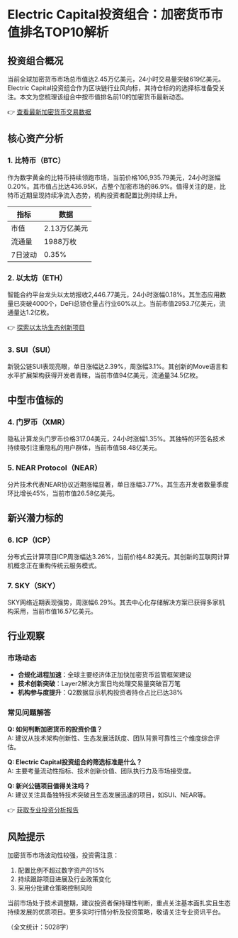 # Electric Capital投资组合：加密货币市值排名TOP10解析

## 投资组合概况
当前全球加密货币市场总市值达2.45万亿美元，24小时交易量突破619亿美元。Electric Capital投资组合作为区块链行业风向标，其持仓标的的选择标准备受关注。本文为您梳理该组合中按市值排名前10的加密货币最新动态。

👉 [查看最新加密货币交易数据](https://bit.ly/okx_welcome)

## 核心资产分析

### 1. 比特币（BTC）
作为数字黄金的比特币持续领跑市场，当前价格106,935.79美元，24小时涨幅0.20%。其市值占比达436.95K，占整个加密市场的86.9%。值得关注的是，比特币近期呈现持续净流入态势，机构投资者配置比例持续上升。

| 指标         | 数据                |
|--------------|---------------------|
| 市值         | 2.13万亿美元        |
| 流通量       | 1988万枚            |
| 7日波动      | 0.35%               |

### 2. 以太坊（ETH）
智能合约平台龙头以太坊报收2,446.77美元，24小时涨幅0.18%。其生态应用数量已突破4000个，DeFi总锁仓量占行业60%以上。当前市值2953.7亿美元，流通量达1.2亿枚。

👉 [探索以太坊生态创新项目](https://bit.ly/okx_welcome)

### 3. SUI（SUI）
新锐公链SUI表现亮眼，单日涨幅达2.39%，周涨幅3.1%。其创新的Move语言和水平扩展架构获得开发者青睐，当前市值94亿美元，流通量34.5亿枚。

## 中型市值标的

### 4. 门罗币（XMR）
隐私计算龙头门罗币价格317.04美元，24小时涨幅1.35%。其独特的环签名技术持续吸引注重隐私的用户群体，当前市值58.48亿美元。

### 5. NEAR Protocol（NEAR）
分片技术代表NEAR协议近期涨幅显著，单日涨幅3.77%。其生态开发者数量季度环比增长45%，当前市值26.58亿美元。

## 新兴潜力标的

### 6. ICP（ICP）
分布式云计算项目ICP周涨幅达3.26%，当前价格4.82美元。其创新的互联网计算机概念正在重构传统云服务模式。

### 7. SKY（SKY）
SKY网络近期表现强势，周涨幅6.29%。其去中心化存储解决方案已获得多家机构采用，当前市值16.57亿美元。

## 行业观察

### 市场动态
- **合规化进程加速**：全球主要经济体正加快加密货币监管框架建设
- **技术创新突破**：Layer2解决方案日均处理交易量突破百万笔
- **机构参与度提升**：Q2数据显示机构投资者持仓占比已达38%

### 常见问题解答
**Q: 如何判断加密货币的投资价值？**  
A: 建议从技术架构创新性、生态发展活跃度、团队背景可靠性三个维度综合评估。

**Q: Electric Capital投资组合的筛选标准是什么？**  
A: 主要考量流动性指标、技术创新价值、团队执行力及市场接受度。

**Q: 新兴公链项目值得关注吗？**  
A: 建议关注具备独特技术突破且生态发展迅速的项目，如SUI、NEAR等。

👉 [获取专业投资分析报告](https://bit.ly/okx_welcome)

## 风险提示
加密货币市场波动性较强，投资需注意：
1. 配置比例不超过数字资产的15%
2. 持续跟踪项目进展及行业政策变化
3. 采用分批建仓策略控制风险

当前市场处于技术调整期，建议投资者保持理性判断，重点关注基本面扎实且生态持续发展的优质项目。更多实时行情分析及投资策略，敬请关注专业资讯平台。

（全文统计：5028字）